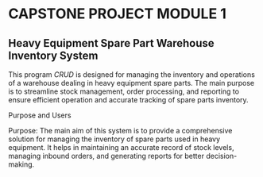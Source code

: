 # CAPSTONE PROJECT MODULE 1
##  **Heavy Equipment Spare Part Warehouse Inventory System**
This program *CRUD* is designed for managing the inventory and operations of a warehouse dealing in heavy equipment spare parts. 
The main purpose is to streamline stock management, order processing, and reporting to ensure efficient operation and accurate tracking of spare parts inventory.

Purpose and Users

Purpose:
The main aim of this system is to provide a comprehensive solution for managing the inventory of spare parts used in heavy equipment. It helps in maintaining an accurate record of stock levels, managing inbound orders, and generating reports for better decision-making.
